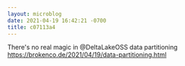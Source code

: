 ```yaml
---
layout: microblog
date: 2021-04-19 16:42:21 -0700
title: c07113a4
---
```

There's no real magic in @DeltaLakeOSS data partitioning https://brokenco.de/2021/04/19/data-partitioning.html
